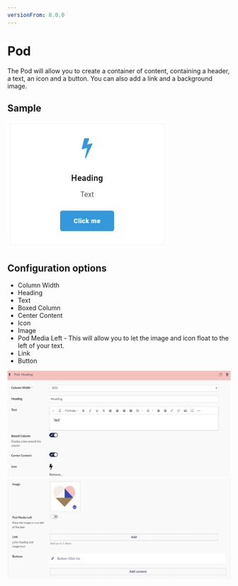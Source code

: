 ```yaml
---
versionFrom: 8.0.0
---
```


# Pod

The Pod will allow you to create a container of content, containing a header, a text,
an icon and a button.
You can also add a link and a background image.

## Sample

![Pod Frontend](images/Pod-frontend.png)

## Configuration options

- Column Width
- Heading
- Text
- Boxed Column
- Center Content
- Icon
- Image
- Pod Media Left - This will allow you to let the image and icon float to the left of your text.
- Link
- Button

![Pod Backoffice](images/Pod-backoffice1.png)![Pod Backoffice](images/Pod-backoffice2.png)